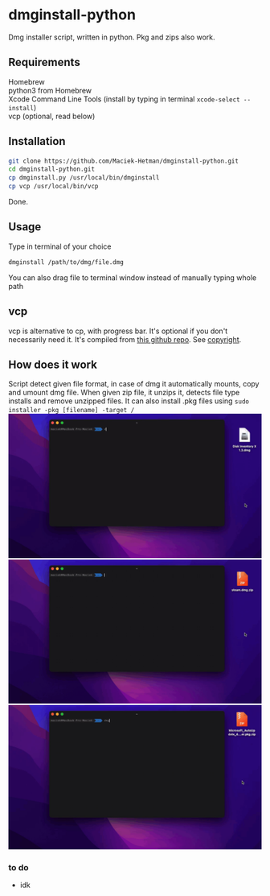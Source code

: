 # dmginstall-python
 Dmg installer script, written in python. Pkg and zips also work.

## Requirements
Homebrew  
python3 from Homebrew  
Xcode Command Line Tools (install by typing in terminal ```xcode-select --install```)  
vcp (optional, read below)

## Installation
```bash
git clone https://github.com/Maciek-Hetman/dmginstall-python.git
cd dmginstall-python.git
cp dmginstall.py /usr/local/bin/dmginstall
cp vcp /usr/local/bin/vcp
```
Done.

## Usage
Type in terminal of your choice 
```bash
dmginstall /path/to/dmg/file.dmg 
```
You can also drag file to terminal window instead of manually typing whole path

## vcp
vcp is alternative to cp, with progress bar. It's optional if you don't necessarily
need it. It's compiled from [this github repo](https://github.com/Leask/VCP). See [copyright](vcp/COPYRIGHT).

## How does it work
Script detect given file format, in case of dmg it automatically mounts, copy and umount dmg file.
When given zip file, it unzips it, detects file type installs and remove unzipped files. It can also
install .pkg files using ```sudo installer -pkg [filename] -target /```
![dmg](Screenrecords/dmg_install.gif)
![dmg in zip](Screenrecords/dmg_in_zip.gif)
![pkg in zip](Screenrecords/pkg_in_zip.gif)

### to do
- idk
